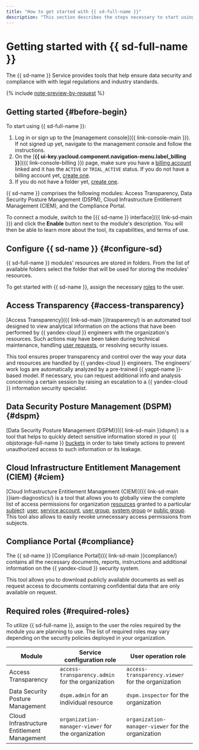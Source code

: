 ```yaml
---
title: "How to get started with {{ sd-full-name }}"
description: "This section describes the steps necessary to start using the {{ sd-name }} service and the tools it provides."
---
```


# Getting started with {{ sd-full-name }}

The {{ sd-name }} Service provides tools that help ensure data security and compliance with with legal regulations and industry standards.

{% include [note-preview-by-request](../_includes/note-preview-by-request.md) %}

## Getting started {#before-begin}

To start using {{ sd-full-name }}:

1. Log in or sign up to the [management console]({{ link-console-main }}). If not signed up yet, navigate to the management console and follow the instructions.
1. On the [**{{ ui-key.yacloud.component.navigation-menu.label_billing }}**]({{ link-console-billing }}) page, make sure you have a [billing account](../billing/concepts/billing-account.md) linked and it has the `ACTIVE` or `TRIAL_ACTIVE` status. If you do not have a billing account yet, [create one](../billing/quickstart/index.md#create_billing_account).
1. If you do not have a folder yet, [create one](../resource-manager/operations/folder/create.md).

{{ sd-name }} comprises the following modules: Access Transparency, Data Security Posture Management (DSPM), Cloud Infrastructure Entitlement Management (CIEM), and the Compliance Portal.

To connect a module, switch to the [{{ sd-name }} interface]({{ link-sd-main }}) and click the **Enable** button next to the module's description. You will then be able to learn more about the tool, its capabilities, and terms of use.

## Configure {{ sd-name }} {#configure-sd}

{{ sd-full-name }} modules' resources are stored in folders. From the list of available folders select the folder that will be used for storing the modules' resources.

To get started with {{ sd-name }}, assign the necessary [roles](#required-roles) to the user.

## Access Transparency {#access-transparency}

[Access Transparency]({{ link-sd-main }}trasparency/) is an automated tool designed to view analytical information on the actions that have been performed by {{ yandex-cloud }} engineers with the organization's resources. Such actions may have been taken during technical maintenance, handling [user requests](../support/overview.md), or resolving security issues.

This tool ensures proper transparency and control over the way your data and resources are handled by {{ yandex-cloud }} engineers. The engineers' work logs are automatically analyzed by a pre-trained 
{{ yagpt-name }}-based model. If necessary, you can request additional info and analysis concerning a certain session by raising an escalation to a {{ yandex-cloud }} information security specialist.

## Data Security Posture Management (DSPM) {#dspm}

[Data Security Posture Management (DSPM)]({{ link-sd-main }}dspm/) is a tool that helps to quickly detect sensitive information stored in your {{ objstorage-full-name }} [buckets](../storage/concepts/bucket.md) in order to take timely actions to prevent unauthorized access to such information or its leakage.

## Cloud Infrastructure Entitlement Management (CIEM) {#ciem}

[Cloud Infrastructure Entitlement Management (CIEM)]({{ link-sd-main }}iam-diagnostics/) is a tool that allows you to globally view the complete list of access permissions for organization [resources](../iam/concepts/access-control/resources-with-access-control.md) granted to a particular [subject](../iam/concepts/access-control/index.md#subject): [user](../overview/roles-and-resources.md#users), [service account](../iam/concepts/users/service-accounts.md), [user group](../organization/concepts/groups.md), [system group](../iam/concepts/access-control/system-group.md) or [public group](../iam/concepts/access-control/public-group.md). This tool also allows to easily revoke unnecessary access permissions from subjects.

## Compliance Portal {#compliance}

The {{ sd-name }} [Compliance Portal]({{ link-sd-main }}compliance/) contains all the necessary documents, reports, instructions and additional information on the {{ yandex-cloud }} security system.

This tool allows you to download publicly available documents as well as request access to documents containing confidential data that are only available on request.

## Required roles {#required-roles}

To utilize {{ sd-full-name }}, assign to the user the roles required by the module you are planning to use. The list of required roles may vary depending on the security policies deployed in your organization.

| Module | Service configuration role | User operation role |
| --- | --- | --- |
| Access Transparency | `access-transparency.admin` for the organization | `access-transparency.viewer` for the organization |
| Data Security Posture Management | `dspm.admin` for an individual resource | `dspm.inspector` for the organization |
| Cloud Infrastructure Entitlement Management | `organization-manager-viewer` for the organization | `organization-manager-viewer` for the organization |